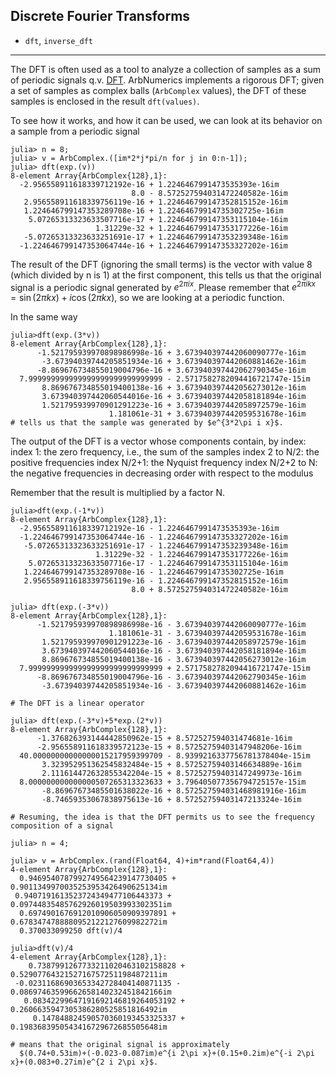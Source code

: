 ## Discrete Fourier Transforms

- `dft`, `inverse_dft`

----

The DFT is often used as a tool to analyze a collection of samples as a sum of periodic signals q.v. [DFT](https://en.wikipedia.org/wiki/Discrete_Fourier_transform). ArbNumerics implements a rigorous DFT; given a set of samples as complex balls (`ArbComplex` values), the DFT of these samples is enclosed in the result `dft(values)`.

To see how it works, and how it can be used, we can look at its behavior on a sample from a periodic signal
```
julia> n = 8;
julia> v = ArbComplex.([im*2*j*pi/n for j in 0:n-1]);
julia> dft(exp.(v))
8-element Array{ArbComplex{128},1}:
  -2.956558911618339712192e-16 + 1.2246467991473535393e-16im
                           8.0 - 8.572527594031472240582e-16im
   2.956558911618339756119e-16 + 1.224646799147352815152e-16im
   1.224646799147353289708e-16 + 1.22464679914735302725e-16im
    5.07265313323633507716e-17 + 1.224646799147353115104e-16im
                   1.31229e-32 + 1.224646799147353177226e-16im
   -5.07265313323633251691e-17 + 1.224646799147353239348e-16im
  -1.224646799147353064744e-16 + 1.224646799147353327202e-16im
```
The result of the DFT (ignoring the small terms) is the vector with value 8 (which divided by n is 1) at the first component, this tells us that the original signal is a periodic signal generated by $e^{2\pi i x}$.
Please remember that $e^{2\pi i k x}=\sin(2\pi k x)+i \cos(2\pi k x)$, so we are looking at a periodic function.

In the same way
```
julia>dft(exp.(3*v)) 
8-element Array{ArbComplex{128},1}:
      -1.521795939970898986998e-16 + 3.673940397442060090777e-16im
       -3.67394039744205851934e-16 + 3.673940397442060881462e-16im
      -8.869676734855019004796e-16 + 3.673940397442062790345e-16im
  7.999999999999999999999999999999 - 2.5717582782094416721747e-15im
       8.869676734855019400138e-16 + 3.673940397442056273012e-16im
       3.673940397442060544016e-16 + 3.673940397442058181894e-16im
       1.521795939970901291223e-16 + 3.673940397442058972579e-16im
                      1.181061e-31 + 3.673940397442059531678e-16im
# tells us that the sample was generated by $e^{3*2\pi i x}$.
```

The output of the DFT is a vector whose components contain, by index:
index 1: the zero frequency, i.e., the sum of the samples
index 2 to N/2: the positive frequencies
index N/2+1: the Nyquist frequency
index N/2+2 to N: the negative frequencies in decreasing order with respect to the modulus

Remember that the result is multiplied by a factor N.
```
julia>dft(exp.(-1*v))
8-element Array{ArbComplex{128},1}:
  -2.956558911618339712192e-16 - 1.2246467991473535393e-16im
  -1.224646799147353064744e-16 - 1.224646799147353327202e-16im
   -5.07265313323633251691e-17 - 1.224646799147353239348e-16im
                   1.31229e-32 - 1.224646799147353177226e-16im
    5.07265313323633507716e-17 - 1.224646799147353115104e-16im
   1.224646799147353289708e-16 - 1.22464679914735302725e-16im
   2.956558911618339756119e-16 - 1.224646799147352815152e-16im
                           8.0 + 8.572527594031472240582e-16im

julia> dft(exp.(-3*v))
8-element Array{ArbComplex{128},1}:
      -1.521795939970898986998e-16 - 3.673940397442060090777e-16im
                      1.181061e-31 - 3.673940397442059531678e-16im
       1.521795939970901291223e-16 - 3.673940397442058972579e-16im
       3.673940397442060544016e-16 - 3.673940397442058181894e-16im
       8.869676734855019400138e-16 - 3.673940397442056273012e-16im
  7.999999999999999999999999999999 + 2.5717582782094416721747e-15im
      -8.869676734855019004796e-16 - 3.673940397442062790345e-16im
       -3.67394039744205851934e-16 - 3.673940397442060881462e-16im

# The DFT is a linear operator

julia> dft(exp.(-3*v)+5*exp.(2*v))
8-element Array{ArbComplex{128},1}:
      -1.376826393144442850962e-15 + 8.572527594031474681e-16im
      -2.956558911618339572123e-15 + 8.57252759403147948206e-16im
  40.00000000000000015217959399709 - 8.9399216337756781378404e-15im
       3.323952951362545832484e-15 + 8.57252759403146634889e-16im
       2.111614472632855342204e-15 + 8.57252759403147249973e-16im
  8.000000000000000507265313323633 + 3.796405077356794725157e-15im
       -8.86967673485501638022e-16 + 8.572527594031468981916e-16im
       -8.74659353067838975613e-16 + 8.57252759403147213324e-16im

# Resuming, the idea is that the DFT permits us to see the frequency composition of a signal

julia> n = 4;

julia> v = ArbComplex.(rand(Float64, 4)+im*rand(Float64,4))
4-element Array{ArbComplex{128},1}:
  0.9469540787992749564239147730405 + 0.9011349970035253953426490625134im
 0.9407191613523724349477106443373 + 0.09744835485762926019503993302351im
  0.6974901676912010906050909397891 + 0.6783474788880952122127609982272im
  0.370033099250 dft(v)/4

julia>dft(v)/4
4-element Array{ArbComplex{128},1}:
    0.7387991267733211020463102158828 + 0.5290776432152716757251198487211im
 -0.02311686903653342728404140871135 - 0.08697463599662658140232451842166im
   0.08342299647191692146819264053192 + 0.2606635947305386280525851816492im
     0.147848824590570360193453325337 + 0.1983683950543416729672685505648im

# means that the original signal is approximately 
  $(0.74+0.53im)+(-0.023-0.087im)e^{i 2\pi x}+(0.15+0.2im)e^{-i 2\pi x}+(0.083+0.27im)e^{2 i 2\pi x}$.

```
